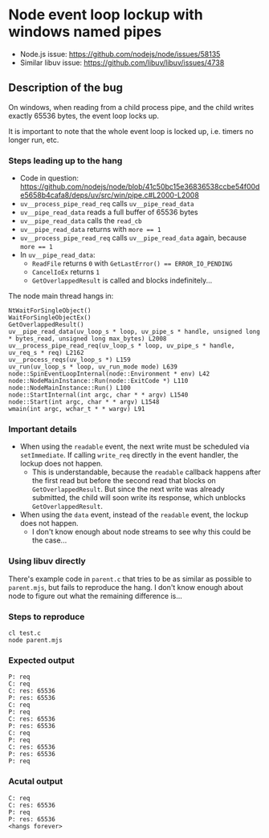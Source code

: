 # Node event loop lockup with windows named pipes

- Node.js issue: https://github.com/nodejs/node/issues/58135
- Similar libuv issue: https://github.com/libuv/libuv/issues/4738

## Description of the bug

On windows, when reading from a child process pipe, and the child writes exactly 65536 bytes, the event loop locks up.

It is important to note that the whole event loop is locked up, i.e. timers no longer run, etc.

### Steps leading up to the hang

- Code in question: https://github.com/nodejs/node/blob/41c50bc15e36836538ccbe54f00de5658b4cafa8/deps/uv/src/win/pipe.c#L2000-L2008
- `uv__process_pipe_read_req` calls `uv__pipe_read_data`
- `uv__pipe_read_data` reads a full buffer of 65536 bytes
- `uv__pipe_read_data` calls the `read_cb`
- `uv__pipe_read_data` returns with `more == 1`
- `uv__process_pipe_read_req` calls `uv__pipe_read_data` again, because `more == 1`
- In `uv__pipe_read_data`:
  - `ReadFile` returns `0` with `GetLastError() == ERROR_IO_PENDING`
  - `CancelIoEx` returns `1`
  - `GetOverlappedResult` is called and blocks indefinitely...

The node main thread hangs in: 
```
NtWaitForSingleObject()
WaitForSingleObjectEx()
GetOverlappedResult()
uv__pipe_read_data(uv_loop_s * loop, uv_pipe_s * handle, unsigned long * bytes_read, unsigned long max_bytes) L2008
uv__process_pipe_read_req(uv_loop_s * loop, uv_pipe_s * handle, uv_req_s * req) L2162
uv__process_reqs(uv_loop_s *) L159
uv_run(uv_loop_s * loop, uv_run_mode mode) L639
node::SpinEventLoopInternal(node::Environment * env) L42
node::NodeMainInstance::Run(node::ExitCode *) L110
node::NodeMainInstance::Run() L100
node::StartInternal(int argc, char * * argv) L1540
node::Start(int argc, char * * argv) L1548
wmain(int argc, wchar_t * * wargv) L91
```

### Important details

- When using the `readable` event, the next write must be scheduled via `setImmediate`. If calling `write_req` directly in the event handler, the lockup does not happen.
  - This is understandable, because the `readable` callback happens after the first read but before the second read that blocks on `GetOverlappedResult`. But since the next write was already submitted, the child will soon write its response, which unblocks `GetOverlappedResult`.
- When using the `data` event, instead of the `readable` event, the lockup does not happen.
  - I don't know enough about node streams to see why this could be the case...

### Using libuv directly

There's example code in `parent.c` that tries to be as similar as possible to `parent.mjs`, but fails to reproduce the hang.
I don't know enough about node to figure out what the remaining difference is...

### Steps to reproduce
```
cl test.c
node parent.mjs
```

### Expected output
```
P: req
C: req
C: res: 65536
P: res: 65536
C: req
P: req
C: res: 65536
P: res: 65536
C: req
P: req
C: res: 65536
P: res: 65536
P: req
```

### Acutal output
```
C: req
C: res: 65536
P: req
P: res: 65536
<hangs forever>
```

